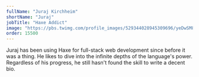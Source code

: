 ```yaml
---
fullName: "Juraj Kirchheim"
shortName: "Juraj"
jobTitle: "Haxe Addict"
image: "https://pbs.twimg.com/profile_images/529344028945309696/yeDwSM8D_400x400.jpeg"
order: 15500
---
```


Juraj has been using Haxe for full-stack web development since before it was a thing. He likes to dive into the infinite depths of the language's power. Regardless of his progress, he still hasn't found the skill to write a decent bio.